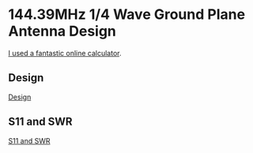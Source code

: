 # 144.39MHz 1/4 Wave Ground Plane Antenna Design

[I used a fantastic online calculator](https://m0ukd.com/calculators/quarter-wave-ground-plane-antenna-calculator/).

## Design
[Design](ant_calc.png?raw=True)

## S11 and SWR
[S11 and SWR](ant.png?raw=True)

